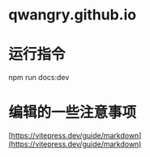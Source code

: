 # qwangry.github.io

# 运行指令
npm run docs:dev

# 编辑的一些注意事项
[https://vitepress.dev/guide/markdown](https://vitepress.dev/guide/markdown)

 